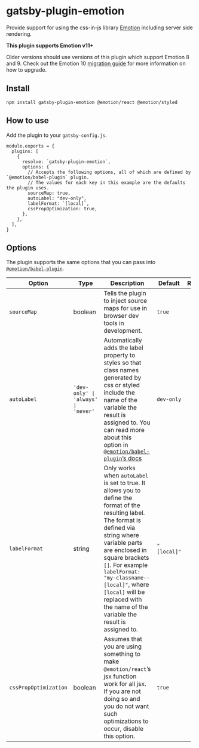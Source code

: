 gatsby-plugin-emotion
=====================

Provide support for using the css-in-js library [Emotion](https://github.com/emotion-js/emotion) including server side rendering.

**This plugin supports Emotion v11+**

Older versions should use versions of this plugin which support Emotion 8 and 9. Check out the Emotion 10 [migration guide](https://emotion.sh/docs/migrating-to-emotion-10#incremental-migration) for more information on how to upgrade.

Install
-------

    npm install gatsby-plugin-emotion @emotion/react @emotion/styled

How to use
----------

Add the plugin to your `gatsby-config.js`.

    module.exports = {
      plugins: [
        {
          resolve: `gatsby-plugin-emotion`,
          options: {
            // Accepts the following options, all of which are defined by `@emotion/babel-plugin` plugin.
            // The values for each key in this example are the defaults the plugin uses.
            sourceMap: true,
            autoLabel: "dev-only",
            labelFormat: `[local]`,
            cssPropOptimization: true,
          },
        },
      ],
    }

Options
-------

The plugin supports the same options that you can pass into [`@emotion/babel-plugin`](https://emotion.sh/docs/@emotion/babel-plugin#options).

<table style="width:98%;"><colgroup><col style="width: 5%" /><col style="width: 8%" /><col style="width: 82%" /><col style="width: 2%" /><col style="width: 1%" /></colgroup><thead><tr class="header"><th>Option</th><th>Type</th><th>Description</th><th>Default</th><th>Required</th></tr></thead><tbody><tr class="odd"><td><code>sourceMap</code></td><td>boolean</td><td>Tells the plugin to inject source maps for use in browser dev tools in development.</td><td><code>true</code></td><td></td></tr><tr class="even"><td><code>autoLabel</code></td><td><code>'dev-only' ∣ 'always' ∣ 'never'</code></td><td>Automatically adds the label property to styles so that class names generated by css or styled include the name of the variable the result is assigned to. You can read more about this option in <a href="https://emotion.sh/docs/@emotion/babel-plugin#autolabel"><code>@emotion/babel-plugin</code>’s docs</a></td><td><code>dev-only</code></td><td></td></tr><tr class="odd"><td><code>labelFormat</code></td><td>string</td><td>Only works when <code>autoLabel</code> is set to true. It allows you to define the format of the resulting label. The format is defined via string where variable parts are enclosed in square brackets <code>[]</code>. For example <code>labelFormat: "my-classname--[local]"</code>, where <code>[local]</code> will be replaced with the name of the variable the result is assigned to.</td><td><code>"[local]"</code></td><td></td></tr><tr class="even"><td><code>cssPropOptimization</code></td><td>boolean</td><td>Assumes that you are using something to make <code>@emotion/react</code>’s jsx function work for all jsx. If you are not doing so and you do not want such optimizations to occur, disable this option.</td><td><code>true</code></td><td></td></tr></tbody></table>
